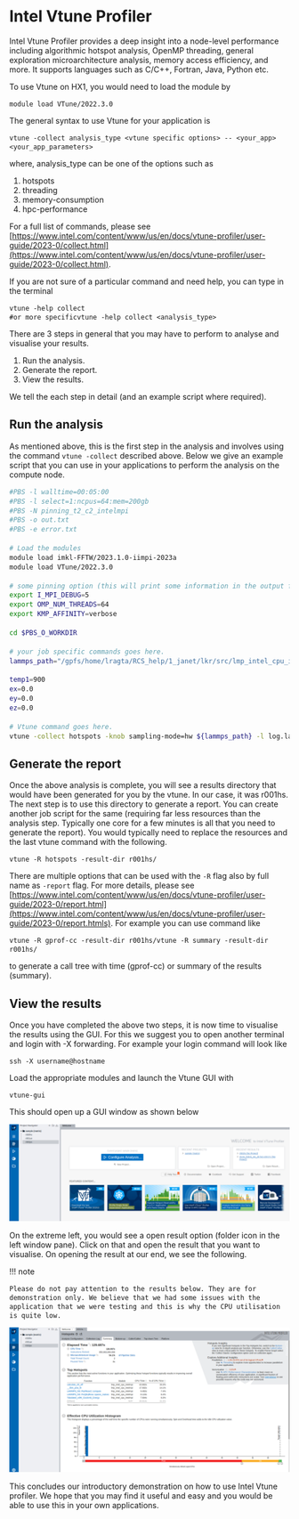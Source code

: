 # Intel Vtune Profiler

Intel Vtune Profiler provides a deep insight into a node-level performance including algorithmic hotspot analysis, OpenMP threading, general exploration microarchitecture analysis, memory access efficiency, and more. It supports languages such as C/C++, Fortran, Java, Python etc.

To use Vtune on HX1, you would need to load the module by

```console
module load VTune/2022.3.0
```

The general syntax to use Vtune for your application is

```console
vtune -collect analysis_type <vtune specific options> -- <your_app> <your_app_parameters>
```

where,  analysis_type can be one of the options such as

1. hotspots
1. threading
1. memory-consumption
1. hpc-performance

For a full list of commands, please see [https://www.intel.com/content/www/us/en/docs/vtune-profiler/user-guide/2023-0/collect.html](https://www.intel.com/content/www/us/en/docs/vtune-profiler/user-guide/2023-0/collect.html).

If you are not sure of a particular command and need help, you can type in the terminal 

```console
vtune -help collect
#or more specificvtune -help collect <analysis_type>
```

There are 3 steps in general that you may have to perform to analyse and visualise your results.

1. Run the analysis.
1. Generate the report.
1. View the results.

We tell the each step in detail (and an example script where required).

## Run the analysis

As mentioned above, this is the first step in the analysis and involves using the command `vtune -collect` described above. Below we give an example script that you can use in your applications to perform the analysis on the compute node.

```bash
#PBS -l walltime=00:05:00
#PBS -l select=1:ncpus=64:mem=200gb
#PBS -N pinning_t2_c2_intelmpi
#PBS -o out.txt
#PBS -e error.txt
 
# Load the modules
module load imkl-FFTW/2023.1.0-iimpi-2023a
module load VTune/2022.3.0
 
# some pinning option (this will print some information in the output file about where the threads and processes were launched).
export I_MPI_DEBUG=5
export OMP_NUM_THREADS=64
export KMP_AFFINITY=verbose
 
cd $PBS_O_WORKDIR
 
# your job specific commands goes here.
lammps_path="/gpfs/home/lragta/RCS_help/1_janet/lkr/src/lmp_intel_cpu_intelmpi"
 
temp1=900
ex=0.0
ey=0.0
ez=0.0
 
# Vtune command goes here.
vtune -collect hotspots -knob sampling-mode=hw ${lammps_path} -l log.lammps -nocite -var temp1 ${temp1} -var ex ${ex} -var ey ${ey} -var ez ${ez} -in alkyl-amor-nvt.in
```

## Generate the report
Once the above analysis is complete, you will see a results directory that would have been generated for you by the vtune. In our case, it was r001hs. The next step is to use this directory to generate a report. You can create another job script for the same (requiring far less resources than the analysis step. Typically one core for a few minutes is all that you need to generate the report). You would typically need to replace the resources and the last vtune command with the following.

```console
vtune -R hotspots -result-dir r001hs/
```

There are multiple options that can be used with the `-R` flag also by full name as `-report` flag. For more details, please see [https://www.intel.com/content/www/us/en/docs/vtune-profiler/user-guide/2023-0/report.html](https://www.intel.com/content/www/us/en/docs/vtune-profiler/user-guide/2023-0/report.htmls). For example you can use command like

```console
vtune -R gprof-cc -result-dir r001hs/vtune -R summary -result-dir r001hs/
```

to generate a call tree with time (gprof-cc) or summary of the results (summary).

## View the results

Once you have completed the above two steps, it is now time to visualise the results using the GUI. For this we suggest you to open another terminal and login with -X forwarding. For example your login command will look like

```console
ssh -X username@hostname
```

Load the appropriate modules and launch the Vtune GUI with

```
vtune-gui
```
This should open up a GUI window as shown below

![Intel Vtune Launch](./img/vtune_launch.png)

On the extreme left, you would see a open result option (folder icon in the left window pane). Click on that and open the result that you want to visualise. On opening the result at our end, we see the following. 

!!! note

    Please do not pay attention to the results below. They are for demonstration only. We believe that we had some issues with the application that we were testing and this is why the CPU utilisation is quite low.

![Intel Vtune Hotspot](./img/vtune_hotspot.png)

This concludes our introductory demonstration on how to use Intel Vtune profiler. We hope that you may find it useful and easy and you would be able to use this in your own applications.